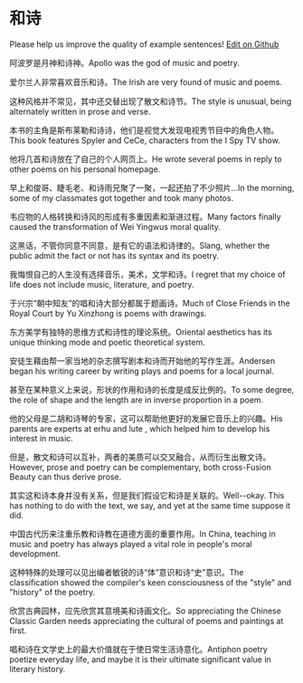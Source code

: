 # 和诗

Please help us improve the quality of example sentences! [Edit on Github](https://github.com/jiyushe/jiyu-example-sentence-source/blob/main/chinese/heshi_5.md)

<p><span class="chinese">阿波罗是月神和诗神。</span><span class="english">Apollo was the god of music and poetry.</span></p>

<p><span class="chinese">爱尔兰人非常喜欢音乐和诗。</span><span class="english">The Irish are very found of music and poems.</span></p>

<p><span class="chinese">这种风格并不常见，其中还交替出现了散文和诗节。</span><span class="english">The style is unusual, being alternately written in prose and verse.</span></p>

<p><span class="chinese">本书的主角是斯布莱勒和诗诗，他们是视觉大发现电视秀节目中的角色人物。</span><span class="english">This book features Spyler and CeCe, characters from the I Spy TV show.</span></p>

<p><span class="chinese">他将几首和诗放在了自己的个人网页上。</span><span class="english">He wrote several poems in reply to other poems on his personal homepage.</span></p>

<p><span class="chinese">早上和俊哥、睫毛老、和诗雨兄聚了一聚，一起还拍了不少照片…</span><span class="english">In the morning, some of my classmates got together and took many photos.</span></p>

<p><span class="chinese">韦应物的人格转换和诗风的形成有多重因素和渐进过程。</span><span class="english">Many factors finally caused the transformation of Wei Yingwus moral quality.</span></p>

<p><span class="chinese">这黑话，不管你同意不同意，是有它的语法和诗律的。</span><span class="english">Slang, whether the public admit the fact or not has its syntax and its poetry.</span></p>

<p><span class="chinese">我悔恨自己的人生没有选择音乐，美术，文学和诗。</span><span class="english">I regret that my choice of life does not include music, literature, and poetry.</span></p>

<p><span class="chinese">于兴宗“朝中知友”的唱和诗大部分都属于题画诗。</span><span class="english">Much of Close Friends in the Royal Court by Yu Xinzhong is poems with drawings.</span></p>

<p><span class="chinese">东方美学有独特的思维方式和诗性的理论系统。</span><span class="english">Oriental aesthetics has its unique thinking mode and poetic theoretical system.</span></p>

<p><span class="chinese">安徒生藉由帮一家当地的杂志撰写剧本和诗而开始他的写作生涯。</span><span class="english">Andersen began his writing career by writing plays and poems for a local journal.</span></p>

<p><span class="chinese">甚至在某种意义上来说，形状的作用和诗的长度是成反比例的。</span><span class="english">To some degree, the role of shape and the length are in inverse proportion in a poem.</span></p>

<p><span class="chinese">他的父母是二胡和诗琴的专家，这可以帮助他更好的发展它音乐上的兴趣。</span><span class="english">His parents are experts at erhu and lute , which helped him to develop his interest in music.</span></p>

<p><span class="chinese">但是，散文和诗可以互补，两者的美质可以交叉融合，从而衍生出散文诗。</span><span class="english">However, prose and poetry can be complementary, both cross-Fusion Beauty can thus derive prose.</span></p>

<p><span class="chinese">其实这和诗本身并没有关系，但是我们假设它和诗是关联的。</span><span class="english">Well--okay. This has nothing to do with the text, we say, and yet at the same time suppose it did.</span></p>

<p><span class="chinese">中国古代历来注重乐教和诗教在道德方面的重要作用。</span><span class="english">In China, teaching in music and poetry has always played a vital role in people's moral development.</span></p>

<p><span class="chinese">这种特殊的处理可以见出编者敏锐的诗“体”意识和诗“史”意识。</span><span class="english">The classification showed the compiler's keen consciousness of the "style" and "history" of the poetry.</span></p>

<p><span class="chinese">欣赏古典园林，应先欣赏其意境美和诗画文化。</span><span class="english">So appreciating the Chinese Classic Garden needs appreciating the cultural of poems and paintings at first.</span></p>

<p><span class="chinese">唱和诗在文学史上的最大价值就在于使日常生活诗意化。</span><span class="english">Antiphon poetry poetize everyday life, and maybe it is their ultimate significant value in literary history.</span></p>

